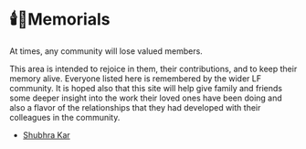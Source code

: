 # 🕯️💐Memorials

At times, any community will lose valued members.

This area is intended to rejoice in them, their contributions, and to keep their memory alive. Everyone listed here is remembered by the wider LF community. It is hoped also that this site will help give family and friends some deeper insight into the work their loved ones have been doing and also a flavor of the relationships that they had developed with their colleagues in the community.

* [Shubhra Kar](shubhra-kar.md)
